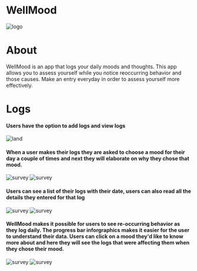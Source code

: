# WellMood


![logo](https://i.ibb.co/wCRkXML/wellmood.jpg)


# About
WellMood is an app that logs your daily moods and thoughts. 
This app allows you to assess yourself while you notice reoccurring behavior and those causes. Make an entry everyday in order to assess yourself more effectively.


# Logs
#### Users have the option to add logs and view logs

![land](https://i.postimg.cc/6pF0KQq4/Screenshot-1555137540.png)


#### When a user makes their logs they are asked to choose a mood for their day a couple of times and next they will elaborate on why they chose that mood. 

![survey](https://i.postimg.cc/FRVg0gZ0/Screenshot-1555137637.png)
![survey](https://i.postimg.cc/3wpZxH0S/Screenshot-1555137688.png)

#### Users can see a list of their logs with their date, users can also read all the details they entered for that log

![survey](https://i.postimg.cc/hv48szy6/Screenshot-1555137824.png)
![survey](https://i.postimg.cc/sxnYNjbX/Screenshot-1555137861.png)

#### WellMood makes it possible for users to see re-occurring behavior as they log daily. The progress bar inforgraphics makes it easier for the user to understand their data. Users can click on a mood they'd like to know more about and here they will see the logs that were affecting them when they chose their mood.

![survey](https://i.postimg.cc/76knCQgx/Screenshot-1555138341.png)
![survey](https://i.postimg.cc/jSnHMrcx/Screenshot-1555138087.png)
